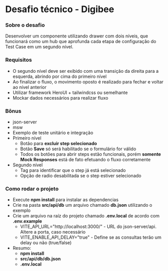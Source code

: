 # Desafio técnico - Digibee

### Sobre o desafio

Desenvolver um componente utilizando drawer com dois níveis, que funcionará como um hub que aprofunda cada etapa de configuração do Test Case em um segundo nível.

### Requisitos

- O segundo nível deve ser exibido com uma transição da direita para a esquerda, abrindo por cima do primeiro nível
- Ao finalizar o fluxo, o movimento oposto é realizado para fechar e voltar ao nível anterior
- Utilizar framework HeroUI + tailwindcss ou semelhante
- Mockar dados necessários para realizar fluxo

### Bônus

- json-server
- msw
- Exemplo de teste unitário e integração
- Primeiro nível
  - Botão para **excluir step selecionado**
  - Botão **Save** só será habilitado se o formulário for válido
  - Todos os botões para abrir steps estão funcionais, porém **somente Mock Responses** está de fato efetuando o fluxo corretamente
- Segundo nível
  - Tag para identificar que o step já está selecionado
  - Opção de radio desabilitada se o step estiver selecionado

### Como rodar o projeto

- Execute **npm install** para instalar as dependencias
- Crie na pasta **src/api/db** um arquivo chamado **db.json** utilizando o exemplo
- Crie um arquivo na raíz do projeto chamado **.env.local** de acordo com **.env.example**
  - VITE_API_URL="http://localhost:3000/" - URL do json-server/api. Altere a porta, caso necessário
  - VITE_ENABLE_API_DELAY="true" - Define se as consultas terão um delay ou não (true/false)
- Resumo:
  - **npm install**
  - **src/api/db/db.json**
  - **.env.local**
